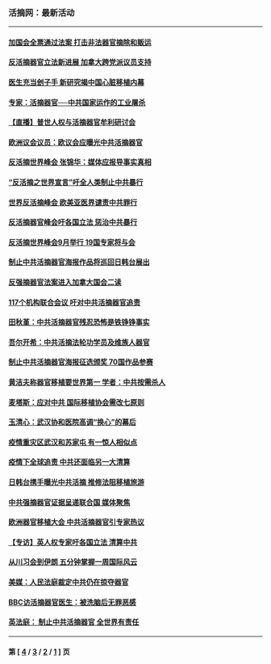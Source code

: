 ### 活摘网：最新活动
---
#### [加国会全票通过法案 打击非法器官摘除和贩运](../../pages/nf5883/n13884924.md?03140430) 
#### [反活摘器官立法新进展 加拿大跨党派议员支持](../../pages/nf5883/n13876061.md?03140430) 
#### [医生充当刽子手 新研究揭中国心脏移植内幕](../../pages/nf5883/n13772291.md?03140430) 
#### [专家：活摘器官──中共国家运作的工业屠杀](../../pages/nf5883/n13761178.md?03140430) 
#### [【直播】普世人权与活摘器官牟利研讨会](../../pages/nf5883/n13425146.md?03140430) 
#### [欧洲议会议员：欧议会应曝光中共活摘器官](../../pages/nf5883/n13336571.md?03140430) 
#### [反活摘世界峰会 张锦华：媒体应报导事实真相](../../pages/nf5883/n13278502.md?03140430) 
#### [“反活摘之世界宣言”吁全人类制止中共暴行](../../pages/nf5883/n13259730.md?03140430) 
#### [世界反活摘峰会 欧美亚医界谴责中共罪行](../../pages/nf5883/n13253550.md?03140430) 
#### [反活摘器官峰会吁各国立法 惩治中共暴行](../../pages/nf5883/n13245052.md?03140430) 
#### [反活摘世界峰会9月举行 19国专家将与会](../../pages/nf5883/n13201492.md?03140430) 
#### [制止中共活摘器官海报作品将巡回日韩台展出](../../pages/nf5883/n13177791.md?03140430) 
#### [反强摘器官法案进入加拿大国会二读](../../pages/nf5883/n13033450.md?03140430) 
#### [117个机构联合会议 吁对中共活摘器官追责](../../pages/nf5883/n12775087.md?03140430) 
#### [田秋堇：中共活摘器官残忍恐怖是铁铮铮事实](../../pages/nf5883/n12702148.md?03140430) 
#### [吾尔开希：中共活摘法轮功学员及维族人器官](../../pages/nf5883/n12693197.md?03140430) 
#### [制止中共活摘器官海报征选颁奖 70国作品参赛](../../pages/nf5883/n12692050.md?03140430) 
#### [黄洁夫称器官移植要世界第一 学者：中共按需杀人](../../pages/nf5883/n12572329.md?03140430) 
#### [麦塔斯：应对中共 国际移植协会需改七原则](../../pages/nf5883/n12514711.md?03140430) 
#### [玉清心：武汉协和医院高调“换心”的幕后](../../pages/nf5883/n12298730.md?03140430) 
#### [疫情重灾区武汉和苏家屯 有一惊人相似点](../../pages/nf5883/n12150824.md?03140430) 
#### [疫情下全球追责 中共还面临另一大清算](../../pages/nf5883/n12070397.md?03140430) 
#### [日韩台携手曝光中共活摘 推修法阻移植旅游](../../pages/nf5883/n11712046.md?03140430) 
#### [中共强摘器官证据呈递联合国 媒体聚焦](../../pages/nf5883/n11546426.md?03140430) 
#### [欧洲器官移植大会 中共活摘器官引专家热议](../../pages/nf5883/n11539095.md?03140430) 
#### [【专访】英人权专家吁各国立法 清算中共](../../pages/nf5883/n11367315.md?03140430) 
#### [从川习会到伊朗 五分钟掌握一周国际风云](../../pages/nf5883/n11338520.md?03140430) 
#### [美媒：人民法庭裁定中共仍在掠夺器官](../../pages/nf5883/n11334897.md?03140430) 
#### [BBC访活摘器官医生：被洗脑后无罪恶感](../../pages/nf5883/n11335935.md?03140430) 
#### [英法庭： 制止中共活摘器官 全世界有责任](../../pages/nf5883/n11330691.md?03140430) 

---
#### 第 [ [4](./4.md?03140430) / [3](./3.md?03140430) / [2](./2.md?03140430) / [1](./1.md?03140430) ] 页
